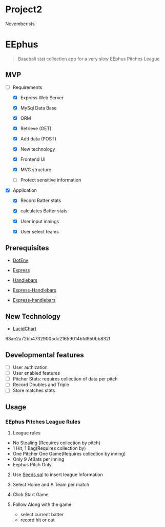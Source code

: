 # Project2
Novemberists

# EEphus
  > Baseball stat collection app for a very slow EEphus Pitches League


## MVP


 - [ ] Requirements


     - [x] Express Web Server

     - [X] MySql Data Base
     
     - [x] ORM

     - [x] Retrieve (GET)

     - [x] Add data (POST)

     - [x] New technology

     - [x] Frontend UI

     - [x] MVC structure

     - [ ] Protect sensitive information
      
- [x] Application

     - [x] Record Batter stats

     - [x] calculates Batter stats
     
     - [x] User input innings

     - [x] User select teams

  

## Prerequisites

   
   - [DotEnv](https://www.npmjs.com/package/dotenv)

   
   - [Express](https://www.npmjs.com/package/express)

  
  - [Handlebars](https://www.npmjs.com/package/express-handlebars)

  - [Express-Handlebars](https://www.npmjs.com/package/handlebars)
  
  
  - [Express-handlebars](https://www.npmjs.com/package/express-handlebars)

## New Technology

  - [LucidChart](https://www.lucidchart.com/)

 63ae2a72bb47329005dc21659014bfd950bb832f

## Developmental features
- [ ] User authization
- [ ] User enabled features
- [ ] Pitcher Stats: requires collection of data per pitch
- [ ] Record Doubles and Triple
- [ ] Store matches stats

## Usage

### EEphus Pitches League Rules
1. League rules
  - No Stealing (Requires collection by pitch) 
  - 1 Hit, 1 Bag(Requires collection by) 
  - One Pitcher One Game(Requires collection by inning)
  - Only 9 AtBats per inning
  - Eephus Pitch Only


2. Use [Seeds.sql](./models/seeds.sql) to insert league Information

3. Select Home and A Team per match

4. Click Start Game 

5. Follow Along with the game
    - select current batter
    - record hit or out


  
  



